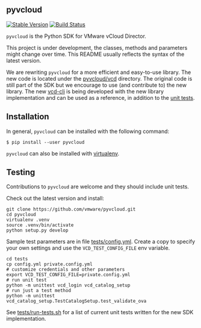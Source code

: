 pyvcloud
---

[![Stable Version](https://img.shields.io/pypi/v/pyvcloud.svg)](https://pypi.python.org/pypi/pyvcloud) [![Build Status](https://img.shields.io/travis/vmware/pyvcloud.svg?style=flat)](https://travis-ci.org/vmware/pyvcloud/)

`pyvcloud` is the Python SDK for VMware vCloud Director.

This project is under development, the classes, methods and parameters might change over time. This README usually reflects the syntax of the latest version.

We are rewriting `pyvcloud` for a more efficient and easy-to-use library. The new code is located under the [pyvcloud/vcd](pyvcloud/vcd) directory. The original code is still part of the SDK but we encourage to use (and contribute to) the new library. The new [vcd-cli](https://vmware.github.io/vcd-cli) is being developed with the new library implementation and can be used as a reference, in addition to the [unit tests](tests/run-tests.sh).


Installation 
---

In general, `pyvcloud` can be installed with the following command:

```shell
$ pip install --user pyvcloud
```

`pyvcloud` can also be installed with [virtualenv](http://docs.python-guide.org/en/latest/dev/virtualenvs).


Testing
---

Contributions to `pyvcloud` are welcome and they should include unit tests.

Check out the latest version and install:

```shell
git clone https://github.com/vmware/pyvcloud.git
cd pyvcloud
virtualenv .venv
source .venv/bin/activate
python setup.py develop
```

Sample test parameters are in file [tests/config.yml](tests/config.yml). Create a copy to specify your own settings and use the `VCD_TEST_CONFIG_FILE` env variable.

```shell
cd tests
cp config.yml private.config.yml
# customize credentials and other parameters
export VCD_TEST_CONFIG_FILE=private.config.yml
# run unit test
python -m unittest vcd_login vcd_catalog_setup
# run just a test method
python -m unittest vcd_catalog_setup.TestCatalogSetup.test_validate_ova
```

See [tests/run-tests.sh](tests/run-tests.sh) for a list of current unit tests written for the new SDK implementation.
